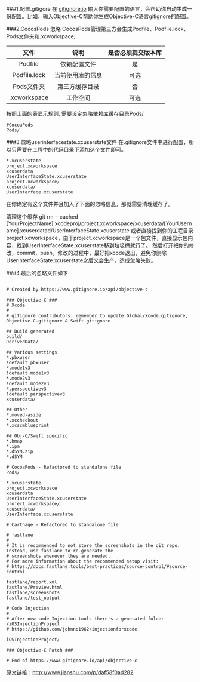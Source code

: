 ###1.配置.gitigore
 在 [gitignore.io](https://www.gitignore.io) 输入你需要配置的语言，会帮助你自动生成一份配置。比如，输入Objective-C帮助你生成Objective-C语言gitignore的配置。



###2.CocosPods 忽略
CocosPods管理第三方会生成Podfile、Podfile.lock、Pods文件夹和.xcworkspace; 

| 文件     | 说明                   | 是否必须提交版本库|
|:--:|:--:|:--:|
| Podfile | 依赖配置文件 | 是 |
| Podfile.lock | 当前使用库的信息  | 可选 | 
| Pods文件夹 | 第三方缓存目录  | 否 |
| .xcworkspace | 工作空间  | 可选 |

按照上面的表显示规则, 需要设定忽略依赖库缓存目录Pods/  
```
#CocoaPods
Pods/ 
```

###3.忽略userinterfacestate.xcuserstate文件
在.gitignore文件中进行配置，所以只需要在工程中的代码目录下添加这个文件即可。
```
*.xcuserstate
project.xcworkspace
xcuserdata
UserInterfaceState.xcuserstate
project.xcworkspace/
xcuserdata/
UserInterface.xcuserstate
```
在你确定有这个文件并且加入了下面的忽略信息，那就需要清理缓存了。

清理这个缓存
git rm --cached [YourProjectName].xcodeproj/project.xcworkspace/xcuserdata/[YourUsername].xcuserdatad/UserInterfaceState.xcuserstate
或者直接找到你的工程目录project.xcworkspace，由于project.xcworkspace是一个包文件，直接显示包内容，找到UserInterfaceState.xcuserstate移到垃圾桶就行了。
然后打开把你的修改，commit，push。修改的过程中，最好把xcode退出，避免你删除UserInterfaceState.xcuserstate之后又会生产，造成忽略失败。


###4.最后的忽略文件如下
```

# Created by https://www.gitignore.io/api/objective-c

### Objective-C ###
# Xcode
#
# gitignore contributors: remember to update Global/Xcode.gitignore, Objective-C.gitignore & Swift.gitignore

## Build generated
build/
DerivedData/

## Various settings
*.pbxuser
!default.pbxuser
*.mode1v3
!default.mode1v3
*.mode2v3
!default.mode2v3
*.perspectivev3
!default.perspectivev3
xcuserdata/

## Other
*.moved-aside
*.xccheckout
*.xcscmblueprint

## Obj-C/Swift specific
*.hmap
*.ipa
*.dSYM.zip
*.dSYM

# CocoaPods - Refactored to standalone file
Pods/ 

*.xcuserstate
project.xcworkspace
xcuserdata
UserInterfaceState.xcuserstate
project.xcworkspace/
xcuserdata/
UserInterface.xcuserstate

# Carthage - Refactored to standalone file

# fastlane
#
# It is recommended to not store the screenshots in the git repo. Instead, use fastlane to re-generate the
# screenshots whenever they are needed.
# For more information about the recommended setup visit:
# https://docs.fastlane.tools/best-practices/source-control/#source-control

fastlane/report.xml
fastlane/Preview.html
fastlane/screenshots
fastlane/test_output

# Code Injection
#
# After new code Injection tools there's a generated folder /iOSInjectionProject
# https://github.com/johnno1962/injectionforxcode

iOSInjectionProject/

### Objective-C Patch ###

# End of https://www.gitignore.io/api/objective-c
```


原文链接：http://www.jianshu.com/p/daf58f0ad282
